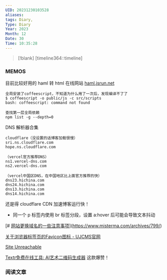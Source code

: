 ```yaml
---
UID: 20231230103528
aliases: 
tags: Diary,
Type: Diary
Year: 2023
Month: 12
Date: 30
Time: 10:35:28
---
```

> [!blank] 
> [timeline364::timeline]


### MEMOS

目前比较好用的 haml 转 html 在线网站 [haml.jsrun.net](http://haml.jsrun.net/)

```
全局安装了coffeescript，不知道为什么用了一次后，发现编译不了了
$ coffeescript -o public/js -c src/scripts
bash: coffeescript: command not found

查找第一层全局依赖
npm list -g --depth=0
```

DNS 解析器合集
```
cloudflare（没设置的话博客加载很慢）
sri.ns.cloudflare.com
hope.ns.cloudflare.com

（vercel官方推荐DNS）
ns1.vercel-dns.com
ns2.vercel-dns.com

（vercel中国区DNS，在中国地区比上面官方推荐的快）
dns23.hichina.com
dns24.hichina.com
dns13.hichina.com
dns14.hichina.com
```

还是得 cloudflare CDN 加速博客运行快！

- 同一个 p 标签内使用 br 标签分段，设置 a:hover 后可能会导致文本抖动

[# [网站更换域名的一些注意事项](https://www.misterma.com/archives/799/)](https://www.misterma.com/archives/799/)

[关于浏览器标签页的Favicon图标 - UJCMS官网](https://www.ujcms.com/knowledge/543.html)

[Site Unreachable](https://aws.amazon.com/cn/blogs/china/art-qr-code-generation-with-controlnet-ai-painting-solution-based-on-stable-diffusion/)

[Textr免费在线工具: AI艺术二维码生成器](https://textrapp.com/free-tools/zh/ai-qr-code-free-tool) 这款爆赞！

### 阅读文章






